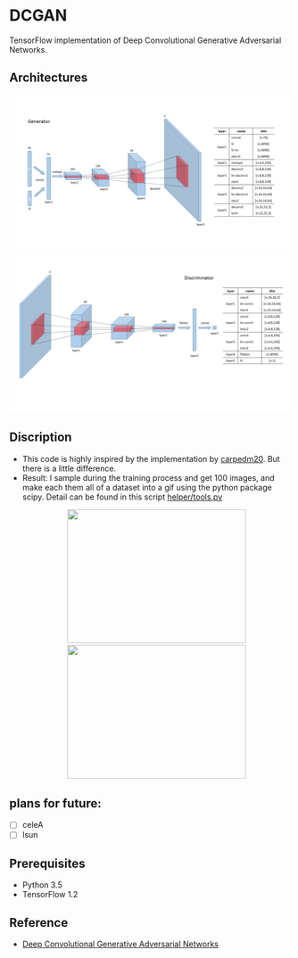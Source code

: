 # DCGAN
TensorFlow implementation of Deep Convolutional Generative Adversarial Networks.

## Architectures
![](save/dcgan_generator.png)
![](save/dcgan_discriminator.png)

## Discription
- This code is highly inspired by the implementation by [carpedm20](https://github.com/carpedm20/DCGAN-tensorflow). But there is a little difference.
- Result: I sample during the training process and get 100 images, and make each them all of a dataset into a gif using the python package scipy. Detail can be found in this script [helper/tools.py](./helper/tools.py)
	<p align="center"> <img src="save/mnist/mnist.gif" width="320", height="240"> <img src="save/cifar10/cifar10.gif" width="320", height="240"> </p>
	
## plans for future:
- [ ] celeA
- [ ] lsun

## Prerequisites
- Python 3.5
- TensorFlow 1.2

## Reference
- [Deep Convolutional Generative Adversarial Networks](http://arxiv.org/abs/1511.06434)